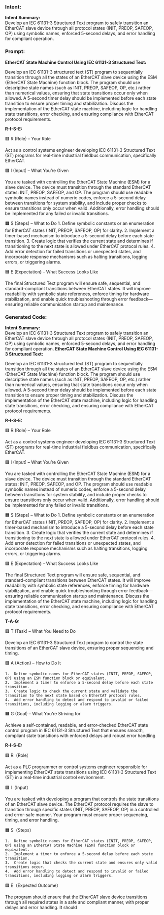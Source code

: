 ### Intent:
**Intent Summary:**  
Develop an IEC 61131-3 Structured Text program to safely transition an EtherCAT slave device through all protocol states (INIT, PREOP, SAFEOP, OP) using symbolic names, enforced 5-second delays, and error handling for compliant operation.

### Prompt:
**EtherCAT State Machine Control Using IEC 61131-3 Structured Text:**

Develop an IEC 61131-3 structured text (ST) program to sequentially transition through all the states of an EtherCAT slave device using the ESM (EtherCAT State Machine) function block. The program should use descriptive state names (such as INIT, PREOP, SAFEOP, OP, etc.) rather than numerical values, ensuring that state transitions occur only when allowed. A 5-second timer delay should be implemented before each state transition to ensure proper timing and stabilization. Discuss the implementation of the EtherCAT state machine, including logic for handling state transitions, error checking, and ensuring compliance with EtherCAT protocol requirements.

**R-I-S-E:**

🟥 R (Role) – Your Role

Act as a control systems engineer developing IEC 61131-3 Structured Text (ST) programs for real-time industrial fieldbus communication, specifically EtherCAT.

🟩 I (Input) – What You’re Given

You are tasked with controlling the EtherCAT State Machine (ESM) for a slave device. The device must transition through the standard EtherCAT states: INIT, PREOP, SAFEOP, and OP. The program should use readable symbolic names instead of numeric codes, enforce a 5-second delay between transitions for system stability, and include proper checks to ensure transitions only occur when valid. Additionally, error handling should be implemented for any failed or invalid transitions.

🟧 S (Steps) – What to Do
	1.	Define symbolic constants or an enumeration for EtherCAT states (INIT, PREOP, SAFEOP, OP) for clarity.
	2.	Implement a timer-based mechanism to introduce a 5-second delay before each state transition.
	3.	Create logic that verifies the current state and determines if transitioning to the next state is allowed under EtherCAT protocol rules.
	4.	Add error detection for failed transitions or unexpected states, and incorporate response mechanisms such as halting transitions, logging errors, or triggering alarms.

🟦 E (Expectation) – What Success Looks Like

The final Structured Text program will ensure safe, sequential, and standard-compliant transitions between EtherCAT states. It will improve readability with symbolic state references, enforce timing for hardware stabilization, and enable quick troubleshooting through error feedback—ensuring reliable communication startup and maintenance.

### Generated Code:
**Intent Summary:**  
Develop an IEC 61131-3 Structured Text program to safely transition an EtherCAT slave device through all protocol states (INIT, PREOP, SAFEOP, OP) using symbolic names, enforced 5-second delays, and error handling for compliant operation.
**EtherCAT State Machine Control Using IEC 61131-3 Structured Text:**

Develop an IEC 61131-3 structured text (ST) program to sequentially transition through all the states of an EtherCAT slave device using the ESM (EtherCAT State Machine) function block. The program should use descriptive state names (such as INIT, PREOP, SAFEOP, OP, etc.) rather than numerical values, ensuring that state transitions occur only when allowed. A 5-second timer delay should be implemented before each state transition to ensure proper timing and stabilization. Discuss the implementation of the EtherCAT state machine, including logic for handling state transitions, error checking, and ensuring compliance with EtherCAT protocol requirements.

**R-I-S-E:**

🟥 R (Role) – Your Role

Act as a control systems engineer developing IEC 61131-3 Structured Text (ST) programs for real-time industrial fieldbus communication, specifically EtherCAT.

🟩 I (Input) – What You’re Given

You are tasked with controlling the EtherCAT State Machine (ESM) for a slave device. The device must transition through the standard EtherCAT states: INIT, PREOP, SAFEOP, and OP. The program should use readable symbolic names instead of numeric codes, enforce a 5-second delay between transitions for system stability, and include proper checks to ensure transitions only occur when valid. Additionally, error handling should be implemented for any failed or invalid transitions.

🟧 S (Steps) – What to Do
	1.	Define symbolic constants or an enumeration for EtherCAT states (INIT, PREOP, SAFEOP, OP) for clarity.
	2.	Implement a timer-based mechanism to introduce a 5-second delay before each state transition.
	3.	Create logic that verifies the current state and determines if transitioning to the next state is allowed under EtherCAT protocol rules.
	4.	Add error detection for failed transitions or unexpected states, and incorporate response mechanisms such as halting transitions, logging errors, or triggering alarms.

🟦 E (Expectation) – What Success Looks Like

The final Structured Text program will ensure safe, sequential, and standard-compliant transitions between EtherCAT states. It will improve readability with symbolic state references, enforce timing for hardware stabilization, and enable quick troubleshooting through error feedback—ensuring reliable communication startup and maintenance. Discuss the implementation of the EtherCAT state machine, including logic for handling state transitions, error checking, and ensuring compliance with EtherCAT protocol requirements.

**T-A-G:**

🟥 T (Task) – What You Need to Do

Develop an IEC 61131-3 Structured Text program to control the state transitions of an EtherCAT slave device, ensuring proper sequencing and timing.

🟩 A (Action) – How to Do It

	1.	Define symbolic names for EtherCAT states (INIT, PREOP, SAFEOP, OP) using an ESM function block or equivalent.
	2.	Implement a timer to enforce a 5-second delay before each state transition.
	3.	Create logic to check the current state and validate the transition to the next state based on EtherCAT protocol rules.
	4.	Add error handling to detect and respond to invalid or failed transitions, including logging or alarm triggers.

🟧 G (Goal) – What You’re Striving for

Achieve a self-contained, readable, and error-checked EtherCAT state control program in IEC 61131-3 Structured Text that ensures smooth, compliant state transitions with enforced delays and robust error handling.

**R-I-S-E:**

🟥 R（Role）

Act as a PLC programmer or control systems engineer responsible for implementing EtherCAT state transitions using IEC 61131-3 Structured Text (ST) in a real-time industrial control environment.

🟩 I（Input）

You are tasked with developing a program that controls the state transitions of an EtherCAT slave device. The EtherCAT protocol requires the slave to transition through specific states (INIT, PREOP, SAFEOP, OP) in a controlled and error-safe manner. Your program must ensure proper sequencing, timing, and error handling.

🟧 S（Steps）

	1.	Define symbolic names for EtherCAT states (INIT, PREOP, SAFEOP, OP) using an EtherCAT State Machine (ESM) function block or equivalent.
	2.	Implement a timer to enforce a 5-second delay before each state transition.
	3.	Create logic that checks the current state and ensures only valid transitions occur.
	4.	Add error handling to detect and respond to invalid or failed transitions, including logging or alarm triggers.

🟦 E（Expected Outcome）

The program should ensure that the EtherCAT slave device transitions through all required states in a safe and compliant manner, with proper delays and error handling. It should
